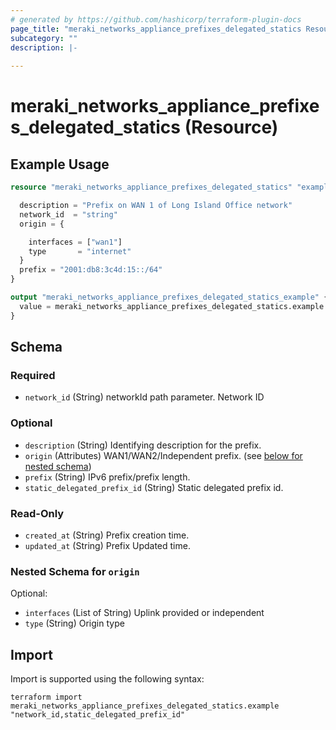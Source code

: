 ```yaml
---
# generated by https://github.com/hashicorp/terraform-plugin-docs
page_title: "meraki_networks_appliance_prefixes_delegated_statics Resource - terraform-provider-meraki"
subcategory: ""
description: |-
  
---
```


# meraki_networks_appliance_prefixes_delegated_statics (Resource)



## Example Usage

```terraform
resource "meraki_networks_appliance_prefixes_delegated_statics" "example" {

  description = "Prefix on WAN 1 of Long Island Office network"
  network_id  = "string"
  origin = {

    interfaces = ["wan1"]
    type       = "internet"
  }
  prefix = "2001:db8:3c4d:15::/64"
}

output "meraki_networks_appliance_prefixes_delegated_statics_example" {
  value = meraki_networks_appliance_prefixes_delegated_statics.example
}
```

<!-- schema generated by tfplugindocs -->
## Schema

### Required

- `network_id` (String) networkId path parameter. Network ID

### Optional

- `description` (String) Identifying description for the prefix.
- `origin` (Attributes) WAN1/WAN2/Independent prefix. (see [below for nested schema](#nestedatt--origin))
- `prefix` (String) IPv6 prefix/prefix length.
- `static_delegated_prefix_id` (String) Static delegated prefix id.

### Read-Only

- `created_at` (String) Prefix creation time.
- `updated_at` (String) Prefix Updated time.

<a id="nestedatt--origin"></a>
### Nested Schema for `origin`

Optional:

- `interfaces` (List of String) Uplink provided or independent
- `type` (String) Origin type

## Import

Import is supported using the following syntax:

```shell
terraform import meraki_networks_appliance_prefixes_delegated_statics.example "network_id,static_delegated_prefix_id"
```
